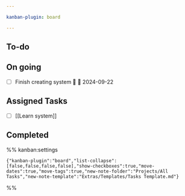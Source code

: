 ```yaml
---

kanban-plugin: board

---
```


## To-do



## On going

- [ ] Finish creating system 🔺 📅 2024-09-22


## Assigned Tasks

- [ ] [[Learn system]]


## Completed





%% kanban:settings
```
{"kanban-plugin":"board","list-collapse":[false,false,false,false],"show-checkboxes":true,"move-dates":true,"move-tags":true,"new-note-folder":"Projects/All Tasks","new-note-template":"Extras/Templates/Tasks Template.md"}
```
%%